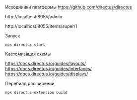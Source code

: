 
Исходниики платформы https://github.com/directus/directus

http://localhost:8055/admin

http://localhost:8055/items/super/1

Запуск

    npx directus start

Кастомизация схемы

https://docs.directus.io/guides/layouts/
https://docs.directus.io/guides/interfaces/
https://docs.directus.io/guides/displays/

Перебилд расширений

    npx directus-extension build
